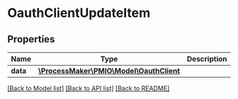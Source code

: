 # OauthClientUpdateItem

## Properties
Name | Type | Description | Notes
------------ | ------------- | ------------- | -------------
**data** | [**\ProcessMaker\PMIO\Model\OauthClient**](OauthClient.md) |  | 

[[Back to Model list]](../README.md#documentation-for-models) [[Back to API list]](../README.md#documentation-for-api-endpoints) [[Back to README]](../README.md)


